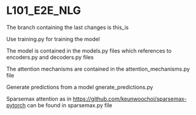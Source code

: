 # L101_E2E_NLG

The branch containing the last changes is this_is

Use training.py for training the model

The model is contained in the models.py files which references to encoders.py and decoders.py files

The attention mechanisms are contained in the attention_mechanisms.py file

Generate predictions from a model gnerate_predictions.py

Sparsemax attention as in https://github.com/keunwoochoi/sparsemax-pytorch can be found in sparsemax.py file
